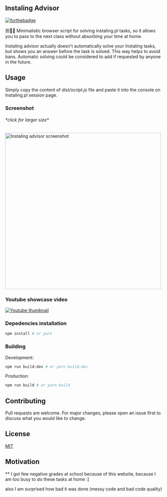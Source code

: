 ## Instaling Advisor

[![forthebadge](https://forthebadge.com/images/badges/makes-people-smile.svg)](https://forthebadge.com)

🈹🐀💥 Minimalistic browser script for solving instaling.pl tasks, so it allows you to pass to the next class without absorbing your time at home.

Instaling advisor actually doesn't automatically solve your Instaling tasks, but shows you an answer before the task is solved.
This way helps to avoid bans. 
Automatic solving could be considered to add if requested by anyone in the future.

## Usage
Simply copy the content of _dist/script.js_ file and paste it into the console on Instaling.pl session page.

### Screenshot
###### \*click for larger size\*
[<img width="500" src="https://i.imgur.com/yUR5um5.png" alt="Instaling advisor screenshot">](https://i.imgur.com/yUR5um5.png)
### Youtube showcase video
[![Youtube thumbnail](https://img.youtube.com/vi/HqC0rHvFwLQ/0.jpg)](https://www.youtube.com/watch?v=HqC0rHvFwLQ "Instaling advisor showcase")

### Depedencies installation

```bash
npm install # or yarn
```

### Building

Development:
```bash
npm run build:dev # or yarn build:dev
```
Production:
```bash
npm run build # or yarn build
```

## Contributing
Pull requests are welcome. For major changes, please open an issue first to discuss what you would like to change.

## License
[MIT](https://choosealicense.com/licenses/mit/)

## Motivation
** I got few negative grades at school because of this website, because I am too busy to do these tasks at home
:]

also I am surprised how bad it was done (messy code and bad code quality)
